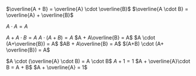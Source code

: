  $\overline{A + B} = \overline{A} \cdot \overline{B}$
 $\overline{A \cdot B} = \overline{A} + \overline{B}$

$A \cdot A = A$

$A + A \cdot B = A$
$A \cdot (A+B) = A$
$A + A\overline{B} = A$
$A \cdot (A+\overline{B}) = A$
$AB + A\overline{B} = A$
$(A+B) \cdot (A+ \overline{B}) = A$

$A \cdot (\overline{A} \cdot B) = A \cdot B$
$A + 1 = 1$
$A + \overline{A}\cdot B = A + B$
$A + \overline{A} = 1$